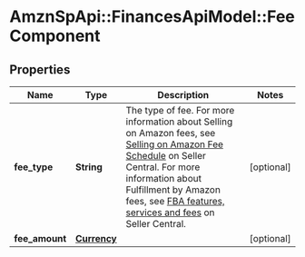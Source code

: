 # AmznSpApi::FinancesApiModel::FeeComponent

## Properties
Name | Type | Description | Notes
------------ | ------------- | ------------- | -------------
**fee_type** | **String** | The type of fee. For more information about Selling on Amazon fees, see [Selling on Amazon Fee Schedule](https://sellercentral.amazon.com/gp/help/200336920) on Seller Central. For more information about Fulfillment by Amazon fees, see [FBA features, services and fees](https://sellercentral.amazon.com/gp/help/201074400) on Seller Central. | [optional] 
**fee_amount** | [**Currency**](Currency.md) |  | [optional] 

